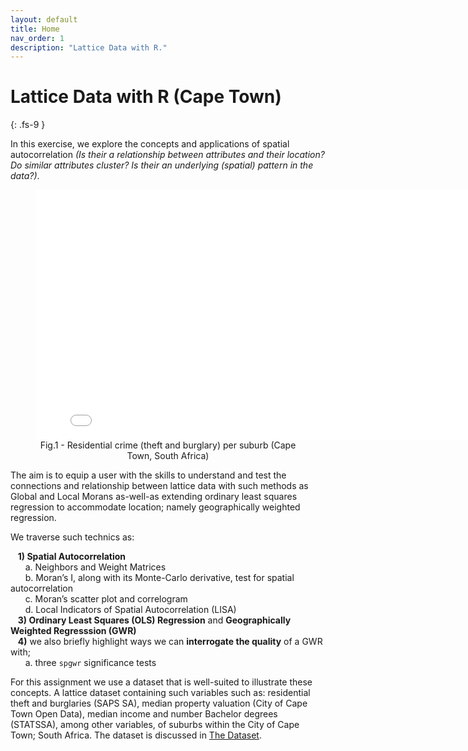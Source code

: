 ```yaml
---
layout: default
title: Home
nav_order: 1
description: "Lattice Data with R."
---
```


# Lattice Data with R (Cape Town)
{: .fs-9 }

In this exercise, we explore the concepts and applications of spatial autocorrelation _(Is their a relationship between attributes and their location? Do similar attributes cluster? Is their an underlying (spatial) pattern in the data?)_.

<figure><center>
  <!--<img src="{{site.baseurl | prepend: site.url}}/img/plotly.html" style="width: 800px; height: 300px; border: 0px">-->
  <iframe src="{{site.baseurl | prepend: site.url}}/img/plotly.html" style="width: 800px; height: 400px; border: 0px"></iframe>
  <figcaption>Fig.1 - Residential crime (theft and burglary) per suburb (Cape Town, South Africa) </figcaption>
</center></figure> 

<!-- <iframe src="{{site.baseurl | prepend: site.url}}/img/plotly.html" style="width: 800px; height: 300px; border: 0px"></iframe> -->

The aim is to equip a user with the skills to understand and test the connections and relationship between lattice data with such methods as Global and Local Morans as-well-as extending ordinary least squares regression to accommodate location; namely geographically weighted regression. 

We traverse such technics as:

&nbsp;&nbsp;&nbsp;**1) Spatial Autocorrelation**  
&nbsp;&nbsp;&nbsp;&nbsp;&nbsp;&nbsp;a. Neighbors and Weight Matrices  
&nbsp;&nbsp;&nbsp;&nbsp;&nbsp;&nbsp;b. Moran’s I, along with its Monte-Carlo derivative, test for spatial autocorrelation  
&nbsp;&nbsp;&nbsp;&nbsp;&nbsp;&nbsp;c. Moran’s scatter plot and correlogram  
&nbsp;&nbsp;&nbsp;&nbsp;&nbsp;&nbsp;d. Local Indicators of Spatial Autocorrelation (LISA)  
&nbsp;&nbsp;&nbsp;**3) Ordinary Least Squares (OLS) Regression** and **Geographically Weighted Regresssion (GWR)**  
&nbsp;&nbsp;&nbsp;**4)** we also briefly highlight ways we can **interrogate the quality** of a GWR with;  
&nbsp;&nbsp;&nbsp;&nbsp;&nbsp;&nbsp;a. three `spgwr` significance tests

<!--<figure><center>
  <img src="{{site.baseurl | prepend: site.url}}/img/5-fold.png" style="width: 800px; height: 300px; border: 0px">
  <figcaption>Fig.2 - Inverse Distance Weighting, 2nd-order Ordinary Least Squares and Ordinary Kriging interpolation </figcaption>
</center></figure>-->

For this assignment we use a dataset that is well-suited to illustrate these concepts. A lattice dataset containing such variables such as: residential theft and burglaries (SAPS SA), median property valuation (City of Cape Town Open Data), median income and number Bachelor degrees (STATSSA), among other variables, of suburbs within the City of Cape Town; South Africa. The dataset is discussed in [The Dataset](https://adriankriger.github.io/r-lattice-data/docs/data/).

<!--The [meuse](https://search.r-project.org/CRAN/refmans/sp/html/meuse.html) dataset which comes with the `gstat` package. 
**meuse**: gives locations (on a regular grid) and topsoil heavy metal concentrations, along with a number of soil and landscape variables at the observation locations, collected in a flood plain of the river Meuse, near the village of Stein (NL). Heavy metal concentrations are from composite samples of an area of approximately 15 m x 15 m.-->
